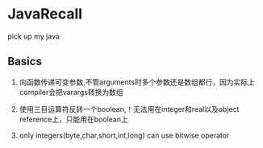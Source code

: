 # JavaRecall
pick up my java

## Basics
  1. 向函数传递可变参数,不管arguments时多个参数还是数组都行，因为实际上compiler会把varargs转换为数组

  2. 使用三目运算符反转一个boolean,！无法用在integer和real以及object reference上，只能用在boolean上

  3. only integers(byte,char,short,int,long) can use bitwise operator
